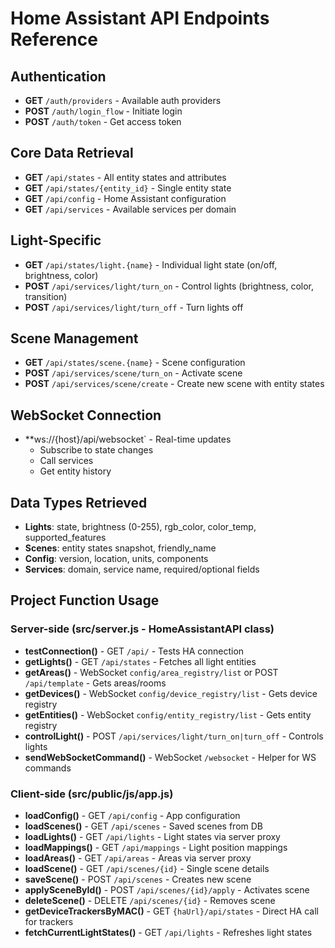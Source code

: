 # Home Assistant API Endpoints Reference

## Authentication
- **GET** `/auth/providers` - Available auth providers
- **POST** `/auth/login_flow` - Initiate login
- **POST** `/auth/token` - Get access token

## Core Data Retrieval
- **GET** `/api/states` - All entity states and attributes
- **GET** `/api/states/{entity_id}` - Single entity state
- **GET** `/api/config` - Home Assistant configuration
- **GET** `/api/services` - Available services per domain

## Light-Specific
- **GET** `/api/states/light.{name}` - Individual light state (on/off, brightness, color)
- **POST** `/api/services/light/turn_on` - Control lights (brightness, color, transition)
- **POST** `/api/services/light/turn_off` - Turn lights off

## Scene Management
- **GET** `/api/states/scene.{name}` - Scene configuration
- **POST** `/api/services/scene/turn_on` - Activate scene
- **POST** `/api/services/scene/create` - Create new scene with entity states

## WebSocket Connection
- **ws://{host}/api/websocket` - Real-time updates
  - Subscribe to state changes
  - Call services
  - Get entity history

## Data Types Retrieved
- **Lights**: state, brightness (0-255), rgb_color, color_temp, supported_features
- **Scenes**: entity states snapshot, friendly_name
- **Config**: version, location, units, components
- **Services**: domain, service name, required/optional fields

## Project Function Usage

### Server-side (src/server.js - HomeAssistantAPI class)
- **testConnection()** - GET `/api/` - Tests HA connection
- **getLights()** - GET `/api/states` - Fetches all light entities
- **getAreas()** - WebSocket `config/area_registry/list` or POST `/api/template` - Gets areas/rooms
- **getDevices()** - WebSocket `config/device_registry/list` - Gets device registry
- **getEntities()** - WebSocket `config/entity_registry/list` - Gets entity registry
- **controlLight()** - POST `/api/services/light/turn_on|turn_off` - Controls lights
- **sendWebSocketCommand()** - WebSocket `/websocket` - Helper for WS commands

### Client-side (src/public/js/app.js)
- **loadConfig()** - GET `/api/config` - App configuration
- **loadScenes()** - GET `/api/scenes` - Saved scenes from DB
- **loadLights()** - GET `/api/lights` - Light states via server proxy
- **loadMappings()** - GET `/api/mappings` - Light position mappings
- **loadAreas()** - GET `/api/areas` - Areas via server proxy
- **loadScene()** - GET `/api/scenes/{id}` - Single scene details
- **saveScene()** - POST `/api/scenes` - Creates new scene
- **applySceneById()** - POST `/api/scenes/{id}/apply` - Activates scene
- **deleteScene()** - DELETE `/api/scenes/{id}` - Removes scene
- **getDeviceTrackersByMAC()** - GET `{haUrl}/api/states` - Direct HA call for trackers
- **fetchCurrentLightStates()** - GET `/api/lights` - Refreshes light states